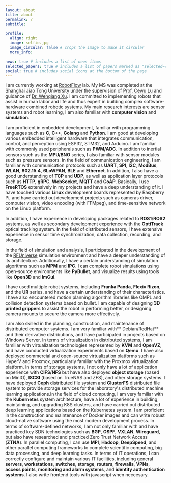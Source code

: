 ```yaml
---
layout: about
title: about
permalink: /
subtitle:

profile:
  align: right
  image: selfie.jpg
  image_circular: false # crops the image to make it circular
  more_info:

news: true # includes a list of news items
selected_papers: true # includes a list of papers marked as "selected={true}"
social: true # includes social icons at the bottom of the page
---
```


I am currently working at [RobotFlow](https://github.com/robotflow-initiative) lab. My MS was completed at the Shanghai Jiao Tong University under
the supervision of [Prof. Cewu Lu](https://www.mvig.org/) and guidance of [Dr. Wenqiang Xu](https://wenqiangx.github.io/). I am committed to implementing robots that assist
in human labor and life and thus expert in building complex software-hardware combined robotic systems. My main
research interests are sensor systems and robot learning, I am also familiar with **computer vision** and **simulation**.

I am proficient in embedded development, familiar with programming languages such as **C**, **C++**, **Golang** and **Python**. I am good at developing various embedded intelligent hardware that integrates communication, control, and perception using ESP32, STM32, and Arduino. I am familiar with commonly used peripherals such as **PWM/ADC**. In addition to inertial sensors such as the **MPU/BNO** series, I also familiar with sensor modules such as pressure sensors. In the field of communication engineering, I am familiar with communication protocols such as **UART**, **SPI**, **I2C**, **ModBus**, **WLAN**, **802.15.4**, **6LoWPAN**, **BLE** and **Ethernet**. In addition, I also have a good understanding of **TCP** and **UDP**, as well as application layer protocols such as **HTTP**, **gRPC**, **WebSocket**, **MQTT** and **CoAP**. Basically, I use **FreeRTOS** extensively in my projects and have a deep understanding of it. I have touched various **Linux** development boards represented by Raspberry Pi, and have carried out development projects such as cameras driver, computer vision, video encoding (with FFMpeg), and time-sensitive network on the Linux platform.

In addition, I have experience in developing packages related to **ROS1**/**ROS2** systems, as well as secondary development experience with the **OptiTrack** optical tracking system. In the field of distributed sensors, I have extensive experience in sensor time synchronization, data collection, recording, and storage.

In the field of simulation and analysis, I participated in the development of the [RFUniverse](https://github.com/robotflow-initiative/rfuniverse) simulation environment and have a deeper understanding of its architecture. Additionally, I have a certain understanding of simulation algorithms such as **MPM** and **IPC**. I can complete robot simulations using open-source environments like **PyBullet**, and visualize results using tools like **Open3D** and **ImGui**.

I have used multiple robot systems, including **Franka Panda**, **Flexiv Rizon**, and the **UR** series, and have a certain understanding of their characteristics. I have also encountered motion planning algorithm libraries like OMPL and collision detection systems based on bullet. I am capable of designing **3D printed grippers** to assist the robot in performing better, or designing camera mounts to secure the camera more effectively.

I am also skilled in the planning, construction, and maintenance of distributed computer systems. I am very familiar with** Debian/RedHat** and their derivative distributions, and have participated in projects based on Windows Server. In terms of virtualization in distributed systems, I am familiar with virtualization technologies represented by **KVM** and **OpenVZ**, and have conducted virtualization experiments based on **Qemu**. I have also deployed commercial and open-source virtualization platforms such as HyperV and Proxmox, particularly familiar with the Proxmox virtualization platform. In terms of storage systems, I not only have a lot of application experience with **CIFS/NFS** but have also deployed **object storage** (based on MinIO), **ISCSI** (based on TrueNAS and ZFS), and other storage systems. I have deployed **Ceph** distributed file system and **GlusterFS** distributed file system to provide storage services for the laboratory's distributed machine learning applications.In the field of cloud computing, I am very familiar with the **Kubernetes** system architecture, have a lot of experience in building, maintaining, and upgrading K8S clusters, and have carried out distributed deep learning applications based on the Kubernetes system. I am proficient in the construction and maintenance of Docker images and can write robust cloud-native software using the most modern development process. In terms of software-defined networks, I am not only familiar with and have practiced key SDN technologies such as **BGP**, **OSPF**, **VXLAN**, **Wireguard**, but also have researched and practiced Zero Trust Network Access (**ZTNA**). In parallel computing, I can use **MPI**, **Hadoop**, **DeepSpeed**, and other parallel computing frameworks to complete scientific computing, big data processing, and deep learning tasks. In terms of IT operations, I can correctly configure and maintain various IT facilities, including general **servers**, **workstations**, **switches**, **storage**, **routers**, **firewalls**, **VPNs**, **access points**, **monitoring and alarm systems**, and **identity authentication systems**. I also write frontend tools with javascript when neccesary.
